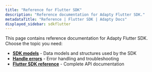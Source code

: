 ```yaml
---
title: "Reference for Flutter SDK"
description: "Reference documentation for Adapty Flutter SDK."
metadataTitle: "Reference | Flutter SDK | Adapty Docs"
displayed_sidebar: sdkflutter
---
```


This page contains reference documentation for Adapty Flutter SDK. Choose the topic you need:

- **[SDK models](flutter-sdk-models)** - Data models and structures used by the SDK
- **[Handle errors](error-handling-on-flutter-react-native-unity)** - Error handling and troubleshooting
- **[Flutter SDK reference](https://pub.dev/packages/adapty_flutter)** - Complete API documentation 